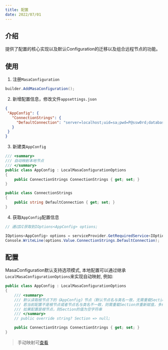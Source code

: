 ```yaml
---
title: 配置
date: 2022/07/01
---
```


## 介绍

提供了配置的核心实现以及默认Configuration的迁移以及组合远程节点的功能。

## 使用

1. 注册`MasaConfiguration`

``` C#
builder.AddMasaConfiguration();
```

2. 新增配置信息，修改文件`appsettings.json`

 ``` json
{
  "AppConfig": {
    "ConnectionStrings": {
      "DefaultConnection": "server=localhost;uid=sa;pwd=P@ssw0rd;database=identity"
    }
  }
}
```

3. 新建类`AppConfig`

``` C#
/// <summary>
/// 自动映射本地节点
/// </summary>
public class AppConfig : LocalMasaConfigurationOptions
{
    public ConnectionStrings ConnectionStrings { get; set; }
}

public class ConnectionStrings
{
    public string DefaultConnection { get; set; }
}
```

4. 获取`AppConfig`配置信息

``` C#
// 通过DI获取到IOptions<AppConfig> options;

IOptions<AppConfig> options = serviceProvider.GetRequiredService<IOptions<AppConfig>>(); 
Console.WriteLine(options.Value.ConnectionStrings.DefaultConnection);
```

## 配置

MasaConfiguration默认支持选项模式, 本地配置可以通过继承`LocalMasaConfigurationOptions`来实现自动映射, 例如:

``` C#
public class AppConfig : LocalMasaConfigurationOptions
{
    /// <summary>
    /// 默认读取根节点下的《AppConfig》节点（默认节点名与类名一致，无需重载Section）
    /// 若当前配置不是根节点或者节点名与类名不一致，则需重载Section并重新赋值，多级节点以:分割
    /// 如果配置是根节点，则Section的值为空字符串
    /// </summary>
    // public override string? Section => null;

    public ConnectionStrings ConnectionStrings { get; set; }
}
```

> 手动映射可[查看](../../building-blocks/configuration/index.md#手动映射)
